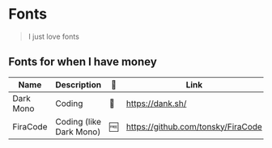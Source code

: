 # Fonts
> I just love fonts

## Fonts for when I have money

| Name | Description | 💸 | Link |
|------|--------------|--|------|
| Dark Mono | Coding | 🤑 | https://dank.sh/ |
| FiraCode | Coding (like Dark Mono) | 🆓 | https://github.com/tonsky/FiraCode |

